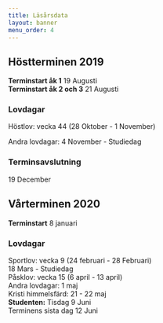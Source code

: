 ```yaml
---
title: Läsårsdata
layout: banner
menu_order: 4
---
```


## Höstterminen 2019

<b>Terminstart åk 1</b> 19 Augusti
<br>
<b>Terminstart åk 2 och 3</b> 21 Augusti

### Lovdagar

Höstlov: vecka 44 (28 Oktober - 1 November)

Andra lovdagar: 
4 November - Studiedag
<br>
### Terminsavslutning
19 December
<br>

## Vårterminen 2020

<b>Terminstart</b> 8 januari
<br>

### Lovdagar

Sportlov: vecka 9 (24 februari - 28 Februari)
<br>
18 Mars - Studiedag
<br>
Påsklov: vecka 15 (6 april - 13 april)
<br>
Andra lovdagar: 
1 maj
<br>
Kristi himmelsfärd: 21 - 22 maj
<br>
<b>Studenten:</b> Tisdag 9 Juni 
<br>
Terminens sista dag 12 Juni
